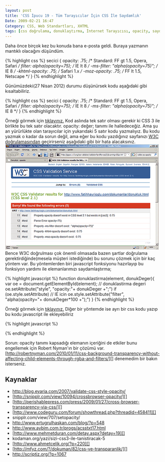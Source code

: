```yaml
---
layout: post
title: 'CSS İpucu 19 - Tüm Tarayıcılar İçin CSS İle Saydamlık'
Date: 2009-02-21 16:47
Category: CSS, Web Standartları, XHTML
tags: [css doğrulama, donuklaştırma, İnternet Tarayıcısı, opacity, saydamlık]
---
```


Daha önce birçok kez bu konuda bana e-posta geldi. Buraya yazmanın
mantıklı olacağını düşündüm.

{% highlight css %}
secici {
    opacity: .75; /* Standard: FF gt 1.5, Opera, Safari */
    filter: alpha(opacity=75); /* IE lt 8 */
    -ms-filter: "alpha(opacity=75)"; /* IE 8 */
    -khtml-opacity: .75; /* Safari 1.x */
    -moz-opacity: .75; /* FF lt 1.5, Netscape */
}
{% endhighlight %}

Günümüzdeki(27 Nisan 2012) durumu düşünürsek kodu aşağıdaki gibi
kısaltabiliriz.

{% highlight css %}
secici {
    opacity: .75; /* Standard: FF gt 1.5, Opera, Safari */
    filter: alpha(opacity=75); /* IE lt 8 */
    -ms-filter: "alpha(opacity=75)"; /* IE 8 */
}
{% endhighlight %}

Örneği görmek için [tıklayınız.][] Kod aslında tek satır olması gerekir ki CSS
3 ile birlikte bu tek satır olacaktır. opacity: değer; tanımı ile
halledeceğiz. Ama şu an yürürlükte olan tarayıcılar için yukarıdaki 5
satır kodu yazmalıyız. Bu kodu yazmak o kadar da sorun değil, ama eğer
bu kodu yazdığınız sayfanızı [W3C doğrulamasından][] geçirirseniz
aşağıdaki gibi bir hata alacaksınız. ![donuklasma_val2][] Bence W3C
doğrulması çok önemli olmasada bazen şartlar doğrulama
gerektirdiğinde(mesela müşteri istediğinde) bu sorunu çözmek için bir
kaç yöntem var. Bu yöntemlerden biri javascript fonksiyonu hazırlayıp bu
fonksiyon yardımı ile elemanlarımızı saydamlaştırma;

{% highlight javascript %}
function donuklastirma(element, donukDeger){
    var oe = document.getElementById(element);
    // donuklastirma degeri
    oe.setAttribute("style", "opacity:"+ donukDeger +";")
    if (oe.style.setAttribute) // IE icin
    oe.style.setAttribute("filter", "alpha(opacity="+ donukDeger*100 +");")
}
{% endhighlight %}


Örneği görmek
için [tıklayınız.][1] Diğer bir yöntemde ise ayrı bir css kodu yazıp bu
kodu javascript ile ekleyebiliriz

{% highlight javascript %}
<script type="text/javascript"> document.write('<link rel="stylesheet" type="text/css" media="screen" href="style/donuklastirma.css" />');</script>
{% endhighlight %}

Sorun: opacity tanımı kapsadığı elemanın içeriğini de etkiler bunu
engellemek için Robert Nyman'ın bir çözümü var.
[http://robertnyman.com/2010/01/11/css-background-transparency-without-affecting-child-elements-through-rgba-and-filters/][]
denemedim bir bakın isterseniz.

## Kaynaklar

-   http://blog.evaria.com/2007/validate-css-style-opacity/
-   [http://snipplr.com/view/10094/crossbrowser-opacity/][]
-   [http://perishablepress.com/press/2009/01/27/cross-browser-transparency-via-css/][]
-   [http://www.codeguru.com/forum/showthread.php?threadid=458411][]
-   snipplr.com/view/707/setopacity/
-   http://www.ertugrulhaskan.com/blog/?p=548
-   http://www.aybim.com.tr/progs/acsstxt17.html
-   [http://www.mehmetduran.com/detay.aspx?detay=19][]
-   kodaman.org/yazi/sizi-css3-ile-tanistiracak-5
-   [http://www.ahmetcelik.org/?p=220][]
-   [http://mfyz.com/?/dokuman/82/css-ve-transparanlik/][]
-   http://scriptiz.org/?p=1067

  [tıklayınız.]: /dokumanlar/donukluk.html
  [W3C doğrulamasından]: http://jigsaw.w3.org/css-validator/
  [donuklasma_val2]: /images/donuklasma_val2.gif
  [1]: /dokumanlar/donukluk_dog.html
  [http://robertnyman.com/2010/01/11/css-background-transparency-without-affecting-child-elements-through-rgba-and-filters/]: http://robertnyman.com/2010/01/11/css-background-transparency-without-affecting-child-elements-through-rgba-and-filters/
  [http://snipplr.com/view/10094/crossbrowser-opacity/]: http://snipplr.com/view/10094/crossbrowser-opacity/
  [http://perishablepress.com/press/2009/01/27/cross-browser-transparency-via-css/]: http://perishablepress.com/press/2009/01/27/cross-browser-transparency-via-css/
  [http://www.codeguru.com/forum/showthread.php?threadid=458411]: http://www.codeguru.com/forum/showthread.php?threadid=458411
  [http://www.mehmetduran.com/detay.aspx?detay=19]: http://www.mehmetduran.com/detay.aspx?detay=19
  [http://www.ahmetcelik.org/?p=220]: http://www.ahmetcelik.org/?p=220
  [http://mfyz.com/?/dokuman/82/css-ve-transparanlik/]: http://mfyz.com/?/dokuman/82/css-ve-transparanlik/
